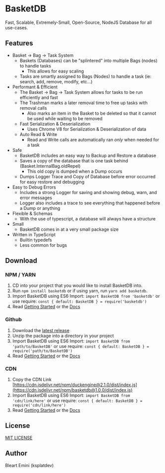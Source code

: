 # BasketDB

Fast, Scalable, Extremely-Small, Open-Source, NodeJS Database for all use-cases.

## Features

- Basket -> Bag -> Task System
  - Baskets (Databases) can be "splintered" into multiple Bags (nodes) to handle tasks
    - This allows for easy scaling
  - Tasks are smartly assigned to Bags (Nodes) to handle a task (ie: search, add, remove, modify, etc...)
- Performant & Efficient
  - The Basket -> Bag -> Task System allows for tasks to be run efficiently and fast
  - The Trashman marks a later removal time to free up tasks with removal calls
    - Also marks an item in the Basket to be deleted so that it cannot be used while waiting to be removed
  - Fast Serialization & Deserialization
    - Uses Chrome V8 for Serialization & Deserialization of data
  - Auto Read & Write
    - Read and Write calls are automatically ran *only* when needed for a task
- Safe
  - BasketDB includes an easy way to Backup and Restore a database
  - Saves a copy of the database that is one task behind (Basket.InternalBag.oldRepel)
    - This old copy is dumped when a Dump occurs
  - Dumps Logger Trace and Copy of Database before error occurred for easy restore and debugging
- Easy to Debug Errors
  - Includes a strong Logger for saving and showing debug, warn, and error messages
  - Logger also includes a trace to see everything that happened before a Dump or anything
- Flexible & Schemas
  - With the use of typescript, a database will always have a structure
- Small
  - BasketDB comes in at a very small package size
- Written in TypeScript
  - Builtin typedefs
  - Less common for bugs

## Download

### NPM / YARN

1. CD into your project that you would like to install BasketDB into.
2. Run `npm install basketdb` or if using yarn, run `yarn add basketdb`.
3. Import BasketDB using ES6 Import: `import BasketDB from 'basketdb'` or use require: `const { default: BasketDB } = require('basketdb')`
4. Read [Getting Started](./pages/wiki/getting-started.md) or the [Docs](./pages/docs/home.md)

### Github

1. Download the [latest release](https://github.com/ksplatdev/BasketDB/releases/latest)
2. Unzip the package into a directory in your project
3. Import BasketDB using ES6 Import: `import BasketDB from 'path/to/BasketDB'` or use require: `const { default: BasketDB } = require('path/to/BasketDB')` 
4. Read [Getting Started](./pages/wiki/getting-started.md) or the [Docs](./pages/docs/home.md)

### CDN

1. Copy the CDN Link [https://cdn.jsdelivr.net/npm/duckengine@2.1.0/dist/index.js](https://cdn.jsdelivr.net/npm/basketdb@1.0.0/dist/index.js)
2. Import BasketDB using ES6 Import: `import BasketDB from 'cdn/link/here'` or use require: `const { default: BasketDB } = require('cdn/link/here')`
3. Read [Getting Started](./pages/wiki/getting-started.md) or the [Docs](./pages/docs/home.md)

## License

[MIT LICENSE](LICENSE)

## Author

Bleart Emini (ksplatdev)
